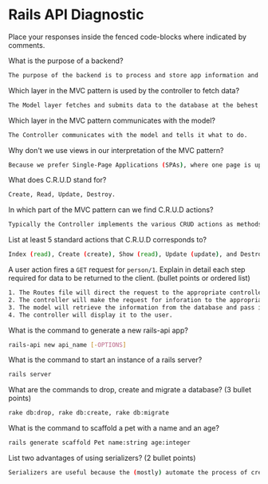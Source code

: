 # Rails API Diagnostic

Place your responses inside the fenced code-blocks where indicated by comments.


What is the purpose of a backend?

```bash
The purpose of the backend is to process and store app information and logic.
```

Which layer in the MVC pattern is used by the controller to fetch data?

```bash
The Model layer fetches and submits data to the database at the behest of the controller.
```

Which layer in the MVC pattern communicates with the model?

```bash
The Controller communicates with the model and tells it what to do.
```

Why don't we use views in our interpretation of the MVC pattern?

```bash
Because we prefer Single-Page Applications (SPAs), where one page is updated dynamically (rather than changing among multiple views).
```

What does C.R.U.D stand for?

```bash
Create, Read, Update, Destroy.
```

In which part of the MVC pattern can we find C.R.U.D actions?

```bash
Typically the Controller implements the various CRUD actions as methods.
```
List at least 5 standard actions that C.R.U.D corresponds to?

```bash
Index (read), Create (create), Show (read), Update (update), and Destroy (destroy)
```

A user action fires a `GET` request for `person/1`. Explain in detail each step
required for data to be returned to the client. (bullet points or ordered list)

```bash
1. The Routes file will direct the request to the appropriate controller for that resource.
2. The controller will make the request for inforation to the appropriate model for that resource.
3. The model will retrieve the information from the database and pass it back to the controller.
4. The controller will display it to the user.
```

What is the command to generate a new rails-api app?

```bash
rails-api new api_name [-OPTIONS]
```

What is the command to start an instance of a rails server?

```bash
rails server
```

What are the commands to drop, create and migrate a database? (3 bullet points)

```bash
rake db:drop, rake db:create, rake db:migrate
```

What is the command to scaffold a pet with a name and an age?

```bash
rails generate scaffold Pet name:string age:integer
```

List two advantages of using serializers? (2 bullet points)

```bash
Serializers are useful because the (mostly) automate the process of creating JSON strings representing the objects in your app. It also makes testing easier than with other methods.
```
